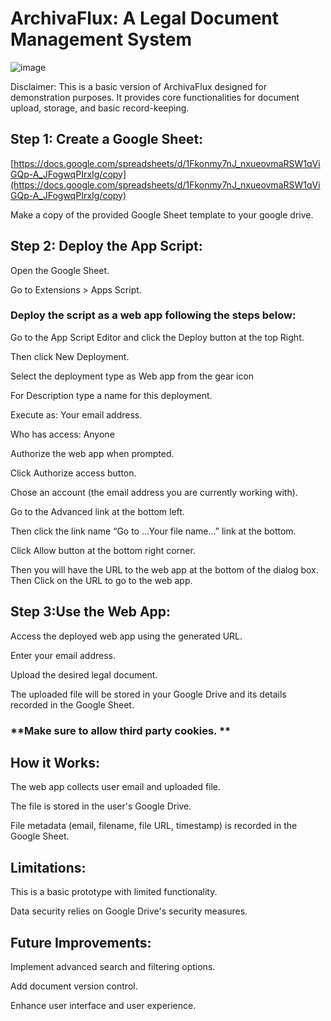 ﻿# ArchivaFlux: A Legal Document Management System
 ![image](https://github.com/user-attachments/assets/a48a1dbc-322c-4abf-85e7-9a576713134e)

Disclaimer: This is a basic version of ArchivaFlux designed for demonstration purposes. It provides core functionalities for document upload, storage, and basic record-keeping.

## Step 1: Create a Google Sheet:
[https://docs.google.com/spreadsheets/d/1Fkonmy7nJ_nxueovmaRSW1qViGQp-A_JFogwqPIrxIg/copy](https://docs.google.com/spreadsheets/d/1Fkonmy7nJ_nxueovmaRSW1qViGQp-A_JFogwqPIrxIg/copy)

Make a copy of the provided Google Sheet template to your google drive.

## Step 2: Deploy the App Script:
Open the Google Sheet.

Go to Extensions > Apps Script.

### Deploy the script as a web app following the steps below:

Go to the App Script Editor and click the Deploy button at the top Right.

Then click New Deployment.

Select the deployment type as Web app from the gear icon

For Description type a name for this deployment.

Execute as: Your email address.

Who has access: Anyone

Authorize the web app when prompted.

Click Authorize access button.

Chose an account (the email address you are currently working with).

Go to the Advanced link at the bottom left.

Then click the link name “Go to …Your file name…” link at the bottom.

Click Allow button at the bottom right corner.

Then you will have the URL to the web app at the bottom of the dialog box. Then Click on the URL to go to the web app.

## Step 3:Use the Web App:
Access the deployed web app using the generated URL.

Enter your email address.

Upload the desired legal document.

The uploaded file will be stored in your Google Drive and its details recorded in the Google Sheet.

### **Make sure to allow third party cookies. **

## How it Works:
The web app collects user email and uploaded file.

The file is stored in the user's Google Drive.

File metadata (email, filename, file URL, timestamp) is recorded in the Google Sheet.


## Limitations:
This is a basic prototype with limited functionality.

Data security relies on Google Drive's security measures.

## Future Improvements:
Implement advanced search and filtering options.

Add document version control.

Enhance user interface and user experience.
